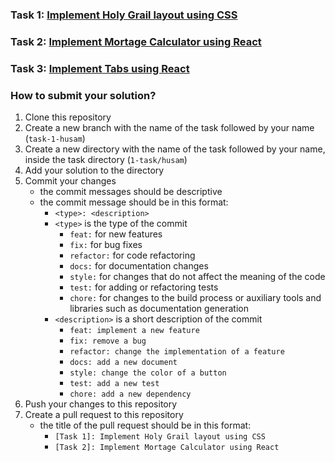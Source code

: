 ### Task 1: [Implement Holy Grail layout using CSS](1-task%2FREADME.md)

### Task 2: [Implement Mortage Calculator using React](2-task%2FREADME.md)

### Task 3: [Implement Tabs using React](3-task%2FREADME.md)

### How to submit your solution?

1. Clone this repository
2. Create a new branch with the name of the task followed by your
   name (`task-1-husam`)
3. Create a new directory with the name of the task followed by your name,
   inside the task directory (`1-task/husam`)
4. Add your solution to the directory
5. Commit your changes
    - the commit messages should be descriptive
    - the commit message should be in this format:
        - `<type>: <description>`
        - `<type>` is the type of the commit
            - `feat:` for new features
            - `fix:` for bug fixes
            - `refactor:` for code refactoring
            - `docs:` for documentation changes
            - `style:` for changes that do not affect the meaning of the
              code
            - `test:` for adding or refactoring tests
            - `chore:` for changes to the build process or auxiliary
              tools and
              libraries such as documentation generation
        - `<description>` is a short description of the commit
            - `feat: implement a new feature`
            - `fix: remove a bug`
            - `refactor: change the implementation of a feature`
            - `docs: add a new document`
            - `style: change the color of a button`
            - `test: add a new test`
            - `chore: add a new dependency`
6. Push your changes to this repository
7. Create a pull request to this repository
    - the title of the pull request should be in this format:
        - `[Task 1]: Implement Holy Grail layout using CSS`
        - `[Task 2]: Implement Mortage Calculator using React`
